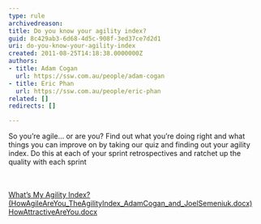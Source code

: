 ```yaml
---
type: rule
archivedreason: 
title: Do you know your agility index?
guid: 8c429ab3-6d68-4d5c-908f-3ed37ce7d2d1
uri: do-you-know-your-agility-index
created: 2011-08-25T14:18:38.0000000Z
authors:
- title: Adam Cogan
  url: https://ssw.com.au/people/adam-cogan
- title: Eric Phan
  url: https://ssw.com.au/people/eric-phan
related: []
redirects: []

---
```



<p>So you’re agile… or are you? Find out what you’re doing right and what things you can improve on by taking our quiz and finding out your agility index. Do this at each of your sprint retrospectives and ratchet up the quality with each sprint</p>
<br><excerpt class='endintro'></excerpt><br>
<a href="/Documents/HowAgileAreYou_TheAgilityIndex_AdamCogan_and_JoelSemeniuk.docx">What’s My Agility Index? (HowAgileAreYou_TheAgilityIndex_AdamCogan_and_JoelSemeniuk.docx)</a><br><a href="/Management/RulesToBetterScrumUsingTFS/Pages/How%20Attractive%20Are%20you?">HowAttractiveAreYou.docx</a><br><br>


